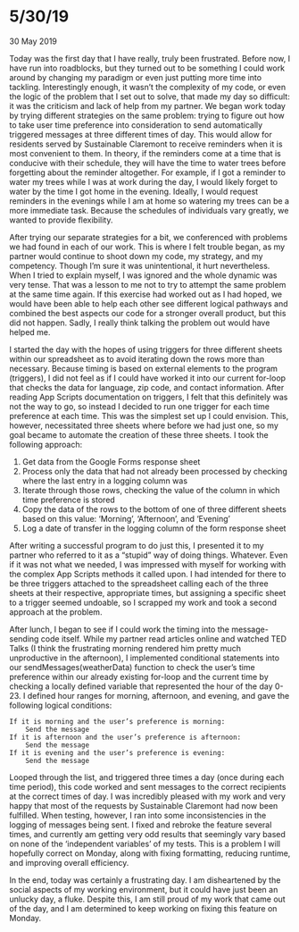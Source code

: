 5/30/19
================

<p class="meta">30 May 2019</p>

Today was the first day that I have really, truly been frustrated. Before now, I have run into roadblocks, but they turned out to be something I could work around by changing my paradigm or even just putting more time into tackling. Interestingly enough, it wasn’t the complexity of my code, or even the logic of the problem that I set out to solve, that made my day so difficult: it was the criticism and lack of help from my partner. We began work today by trying different strategies on the same problem: trying to figure out how to take user time preference into consideration to send automatically triggered messages at three different times of day. This would allow for residents served by Sustainable Claremont to receive reminders when it is most convenient to them. In theory, if the reminders come at a time that is conducive with their schedule, they will have the time to water trees before forgetting about the reminder altogether. For example, if I got a reminder to water my trees while I was at work during the day, I would likely forget to water by the time I got home in the evening. Ideally, I would request reminders in the evenings while I am at home so watering my trees can be a more immediate task. Because the schedules of individuals vary greatly, we wanted to provide flexibility.

After trying our separate strategies for a bit, we conferenced with problems we had found in each of our work. This is where I felt trouble began, as my partner would continue to shoot down my code, my strategy, and my competency. Though I’m sure it was unintentional, it hurt nevertheless. When I tried to explain myself, I was ignored and the whole dynamic was very tense. That was a lesson to me not to try to attempt the same problem at the same time again. If this exercise had worked out as I had hoped, we would have been able to help each other see different logical pathways and combined the best aspects our code for a stronger overall product, but this did not happen. Sadly, I really think talking the problem out would have helped me. 

I started the day with the hopes of using triggers for three different sheets within our spreadsheet as to avoid iterating down the rows more than necessary. Because timing is based on external elements to the program (triggers), I did not feel as if I could have worked it into our current for-loop that checks the data for language, zip code, and contact information. After reading App Scripts documentation on triggers, I felt that this definitely was not the way to go, so instead I decided to run one trigger for each time preference at each time. This was the simplest set up I could envision. This, however, necessitated three sheets where before we had just one, so my goal became to automate the creation of these three sheets. I took the following approach:

1) Get data from the Google Forms response sheet
2) Process only the data that had not already been processed by checking where the last entry in a logging column was
3) Iterate through those rows, checking the value of the column in which time preference is stored
4) Copy the data of the rows to the bottom of one of three different sheets based on this value: ‘Morning’, ‘Afternoon’, and ‘Evening’
5) Log a date of transfer in the logging column of the form response sheet

After writing a successful program to do just this, I presented it to my partner who referred to it as a “stupid” way of doing things. Whatever. Even if it was not what we needed, I was impressed with myself for working with the complex App Scripts methods it called upon. I had intended for there to be three triggers attached to the spreadsheet calling each of the three sheets at their respective, appropriate times, but assigning a specific sheet to a trigger seemed undoable, so I scrapped my work and took a second approach at the problem. 

After lunch, I began to see if I could work the timing into the message-sending code itself. While my partner read articles online and watched TED Talks (I think the frustrating morning rendered him pretty much unproductive in the afternoon), I implemented conditional statements into our sendMessages(weatherData) function to check the user’s time preference within our already existing for-loop and the current time by checking a locally defined variable that represented the hour of the day 0-23. I defined hour ranges for morning, afternoon, and evening, and gave the following logical conditions:

	If it is morning and the user’s preference is morning:
		Send the message
	If it is afternoon and the user’s preference is afternoon:
		Send the message
	If it is evening and the user’s preference is evening:
		Send the message

Looped through the list, and triggered three times a day (once during each time period), this code worked and sent messages to the correct recipients at the correct times of day. I was incredibly pleased with my work and very happy that most of the requests by Sustainable Claremont had now been fulfilled. When testing, however, I ran into some inconsistencies in the logging of messages being sent. I fixed and rebroke the feature several times, and currently am getting very odd results that seemingly vary based on none of the ‘independent variables’ of my tests. This is a problem I will hopefully correct on Monday, along with fixing formatting, reducing runtime, and improving overall  efficiency. 

In the end, today was certainly a frustrating day. I am disheartened by the social aspects of my working environment, but it could have just been an unlucky day, a fluke. Despite this, I am still proud of my work that came out of the day, and I am determined to keep working on fixing this feature on Monday.


